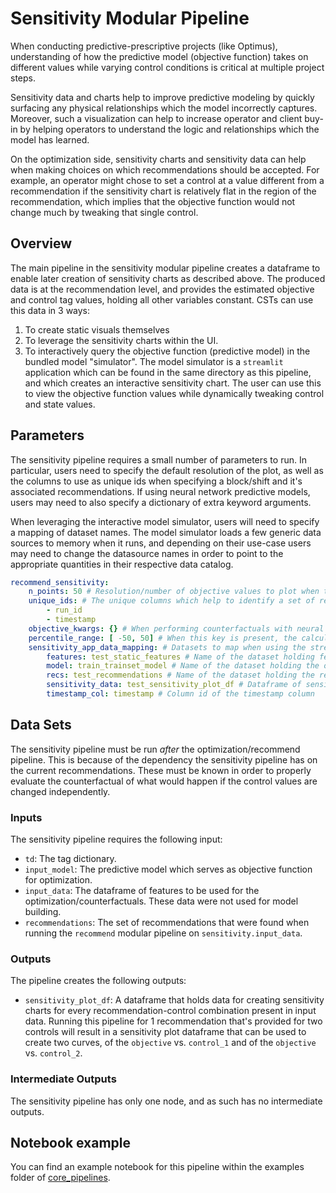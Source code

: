 # Sensitivity Modular Pipeline

When conducting predictive-prescriptive projects (like Optimus), understanding of how the predictive model (objective function) takes on different values while varying control conditions is critical at multiple project steps.

Sensitivity data and charts help to improve predictive modeling by quickly surfacing any physical relationships which the model incorrectly captures. Moreover, such a visualization can help to increase operator and client buy-in by helping operators to understand the logic and relationships which the model has learned.

On the optimization side, sensitivity charts and sensitivity data can help when making choices on which recommendations should be accepted. For example, an operator might chose to set a control at a value different from a recommendation if the sensitivity chart is relatively flat in the region of the recommendation, which implies that the objective function would not change much by tweaking that single control.

## Overview

The main pipeline in the sensitivity modular pipeline creates a dataframe to enable later creation of sensitivity charts as described above. The produced data is at the recommendation level, and provides the estimated objective and control tag values, holding all other variables constant. CSTs can use this data in 3 ways:

1. To create static visuals themselves
2. To leverage the sensitivity charts within the UI.
3. To interactively query the objective function (predictive model) in the bundled model "simulator". The model simulator is a `streamlit` application which can be found in the same directory as this pipeline, and which creates an interactive sensitivity chart. The user can use this to view the objective function values while dynamically tweaking control and state values.

## Parameters

The sensitivity pipeline requires a small number of parameters to run. In particular, users need to specify the default resolution of the plot, as well as the columns to use as unique ids when specifying a block/shift and it's associated recommendations. If using neural network predictive models, users may need to also specify a dictionary of extra keyword arguments.

When leveraging the interactive model simulator, users will need to specify a mapping of dataset names. The model simulator loads a few generic data sources to memory when it runs, and depending on their use-case users may need to change the datasource names in order to point to the appropriate quantities in their respective data catalog.


```yaml
recommend_sensitivity:
    n_points: 50 # Resolution/number of objective values to plot when the tagdict doesn't specify a constraint set of values.
    unique_ids: # The unique columns which help to identify a set of recommendations.
        - run_id
        - timestamp
    objective_kwargs: {} # When performing counterfactuals with neural networks, these may need to be specified.
    percentile_range: [ -50, 50] # When this key is present, the calculated sensitivity will be given for relative changes of control variables.
    sensitivity_app_data_mapping: # Datasets to map when using the streamlit application.
        features: test_static_features # Name of the dataset holding features to load.
        model: train_trainset_model # Name of the dataset holding the objective to load.
        recs: test_recommendations # Name of the dataset holding the recommendations to load.
        sensitivity_data: test_sensitivity_plot_df # Dataframe of sensitivity data to load.
        timestamp_col: timestamp # Column id of the timestamp column
```

## Data Sets
The sensitivity pipeline must be run *after* the optimization/recommend pipeline. This is because of the dependency the sensitivity pipeline has on the current recommendations. These must be known in order to properly evaluate the counterfactual of what would happen if the control values are changed independently.

### Inputs
The sensitivity pipeline requires the following input:

- `td`: The tag dictionary.
- `input_model`: The predictive model which serves as objective function for optimization.
- `input_data`: The dataframe of features to be used for the optimization/counterfactuals. These data were not used for model building.
- `recommendations`: The set of recommendations that were found when running the `recommend` modular pipeline on `sensitivity.input_data`.


### Outputs
The pipeline creates the following outputs:
- `sensitivity_plot_df`: A dataframe that holds data for creating sensitivity charts for every recommendation-control combination present in input data. Running this pipeline for 1 recommendation that's provided for two controls will result in a sensitivity plot dataframe that can be used to create two curves, of the `objective` vs. `control_1` and of the `objective`
vs. `control_2`.

### Intermediate Outputs
The sensitivity pipeline has only one node, and as such has no intermediate outputs.

## Notebook example

You can find an example notebook for this pipeline within the examples folder of [core_pipelines](https://github.com/McK-Internal/optimus/tree/master/core_pipelines).

